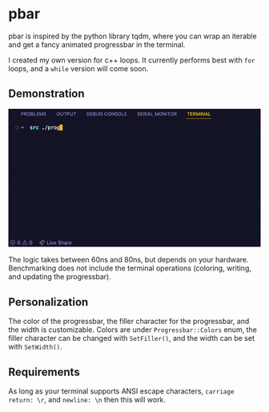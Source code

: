# pbar

pbar is inspired by the python library tqdm, where you can wrap an iterable and get a fancy animated progressbar in the terminal. 

I created my own version for c++ loops. It currently performs best with `for` loops, and a `while` version will come soon.

## Demonstration

![gif](/content/pbar.gif)

The logic takes between 60ns and 80ns, but depends on your hardware. Benchmarking does not include the terminal operations (coloring, writing, and updating the progressbar).

## Personalization
The color of the progressbar, the filler character for the progressbar, and the width is customizable. Colors are under `Progressbar::Colors` enum, the filler character can be changed with `SetFiller()`, and the width can be set with `SetWidth()`.

## Requirements
As long as your terminal supports ANSI escape characters, `carriage return: \r`, and `newline: \n` then this will work.
